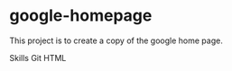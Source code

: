 # google-homepage

This project is to create a copy of the google home page.

Skills
    Git
    HTML
